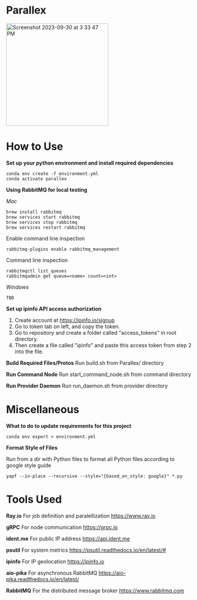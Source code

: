 # Parallex
<img width="278" alt="Screenshot 2023-09-30 at 3 33 47 PM" src="https://github.com/vbala29/Parallex/assets/56012430/2b17fc5a-a84a-425a-9cd8-29fc8216f0de">

# How to Use
**Set up your python environment and install required dependencies**
```
conda env create -f environment.yml
conda activate parallex
```

**Using RabbitMQ for local testing**

*Mac*
```
brew install rabbitmq
brew services start rabbitmq
brew services stop rabbitmq
brew services restart rabbitmq
```

Enable command line inspection
```
rabbitmq-plugins enable rabbitmq_management
```

Command line inspection
```
rabbitmqctl list_queues
rabbitmqadmin get queue=<name> count=<int>
```

*Windows*
```
TBD
```


**Set up ipinfo API access authorization**
1. Create account at https://ipinfo.io/signup
2. Go to token tab on left, and copy the token.
3. Go to repository and create a folder called "access_tokens" in root directory.
4. Then create a file called "ipinfo" and paste this access token from step 2 into the file.

**Build Required Files/Protos**
Run build.sh from Parallex/ directory

**Run Command Node**
Run start_command_node.sh from command directory

**Run Provider Daemon**
Run run_daemon.sh from provider directory


# Miscellaneous
**What to do to update requirements for this project**

```conda env export > environment.yml```

**Format Style of Files**

Run from a dir with Python files to format all Python files according to google style guide

```yapf --in-place --recursive --style="{based_on_style: google}" *.py```


# Tools Used

**Ray.io** For job definition and paralellization https://www.ray.io

**gRPC** For node communication https://grpc.io

**ident.me** For public IP address https://api.ident.me

**psutil** For system metrics https://psutil.readthedocs.io/en/latest/#

**ipinfo** For IP geolocation https://ipinfo.io

**aio-pika** For asynchronous RabbitMQ https://aio-pika.readthedocs.io/en/latest/

**RabbitMQ** For the distributed message broker https://www.rabbitmq.com

